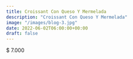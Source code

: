 ```yaml
---
title: Croissant Con Queso Y Mermelada
description: "Croissant Con Queso Y Mermelada"
image: "/images/blog-3.jpg"
date: 2022-06-02T06:00:00+00:00
draft: false
---
```


$ 7.000
